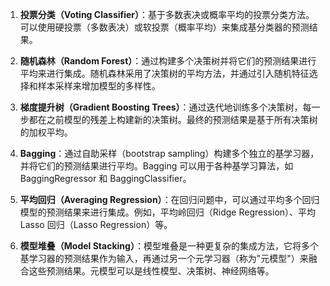 1. **投票分类（Voting Classifier）**：基于多数表决或概率平均的投票分类方法。可以使用硬投票（多数表决）或软投票（概率平均）来集成基分类器的预测结果。
    
2. **随机森林（Random Forest）**：通过构建多个决策树并将它们的预测结果进行平均来进行集成。随机森林采用了决策树的平均方法，并通过引入随机特征选择和样本采样来增加模型的多样性。
    
3. **梯度提升树（Gradient Boosting Trees）**：通过迭代地训练多个决策树，每一步都在之前模型的残差上构建新的决策树。最终的预测结果是基于所有决策树的加权平均。
    
4. **Bagging**：通过自助采样（bootstrap sampling）构建多个独立的基学习器，并将它们的预测结果进行平均。Bagging 可以用于各种基学习算法，如 BaggingRegressor 和 BaggingClassifier。
    
5. **平均回归（Averaging Regression）**：在回归问题中，可以通过平均多个回归模型的预测结果来进行集成。例如，平均岭回归（Ridge Regression）、平均 Lasso 回归（Lasso Regression）等。
    
6. **模型堆叠（Model Stacking）**：模型堆叠是一种更复杂的集成方法，它将多个基学习器的预测结果作为输入，再通过另一个元学习器（称为"元模型"）来融合这些预测结果。元模型可以是线性模型、决策树、神经网络等。